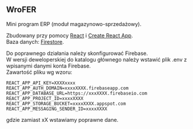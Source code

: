 ## WroFER
Mini program ERP (moduł magazynowo-sprzedażowy). 

Zbudowany przy pomocy [React](https://reactjs.org/) i [Create React App](https://github.com/facebook/create-react-app).<br />
Baza danych: [Firestore](https://firebase.google.com/docs/firestore).

Do poprawnego działania należy skonfigurować Firebase. <br />
W wersji deweloperskiej do katalogu głównego należy wstawić plik .env z wpisanymi danymi konta Firebase.<br />
Zawartość pliku wg wzoru:<br />

`REACT_APP_API_KEY=XXXXxxxx`<br />
`REACT_APP_AUTH_DOMAIN=xxxxXXXX.firebaseapp.com`<br />
`REACT_APP_DATABASE_URL=https://xxxXXXX.firebaseio.com`<br />
`REACT_APP_PROJECT_ID=xxxxXXXX`<br />
`REACT_APP_STORAGE_BUCKET=xxxxXXXX.appspot.com`<br />
`REACT_APP_MESSAGING_SENDER_ID=xxxxXXXX`<br />

gdzie zamiast xX wstawiamy poprawne dane.
